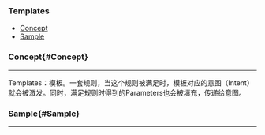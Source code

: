 ### Templates
* [Concept](#Concept)
* [Sample](#Sample)

### Concept{#Concept}
 
---

Templates：模板。一套规则，当这个规则被满足时，模板对应的意图（Intent）就会被激发。同时，满足规则时得到的Parameters也会被填充，传递给意图。

### Sample{#Sample}

---